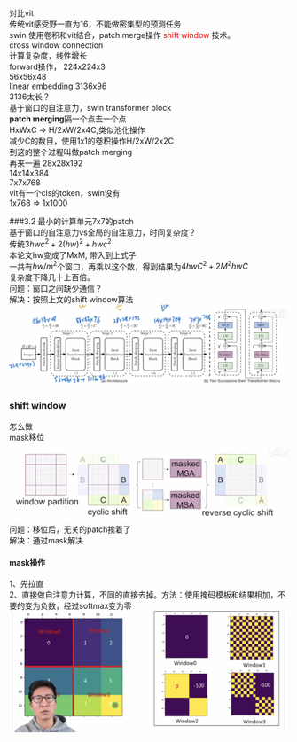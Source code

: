 对比vit<br/>
传统vit感受野一直为16，不能做密集型的预测任务<br/>
swin 使用卷积和vit结合，patch merge操作  <font color='red'>shift window </font>技术。<br/>
cross window connection<br/>
计算复杂度，线性增长<br/>
forward操作，
224x224x3<br/>
56x56x48<br/>
linear embedding 3136x96<br/>
3136太长？<br/>
基于窗口的自注意力，swin transformer block<br/>
**patch merging**隔一个点去一个点<br/>
HxWxC => H/2xW/2x4C,类似池化操作<br/>
减少C的数目，使用1x1的卷积操作H/2xW/2x2C<br/>
到这的整个过程叫做patch merging<br/>
再来一遍 28x28x192<br/>
14x14x384<br/>
7x7x768<br/>
vit有一个cls的token，swin没有<br/>
1x768 => 1x1000<br/>


###3.2
最小的计算单元7x7的patch<br/>
基于窗口的自注意力vs全局的自注意力，时间复杂度？<br/>
传统$3hwc^2 + 2(hw)^2 + hwc^2$<br/>
本论文hw变成了MxM, 带入到上式子<br/>
一共有$hw/m^2$个窗口，再乘以这个数，得到结果为$4hwC^2 + 2M^2hwC$<br/>
复杂度下降几十上百倍。<br/>
问题：窗口之间缺少通信？<br/>
解决：按照上文的shift window算法<br/>
![图片](./swin总体.png)
### shift window
怎么做<br/> 
mask移位<br/>
![图片](./Mask移位.png)
问题：移位后，无关的patch挨着了<br/>
解决：通过mask解决<br/>
#### mask操作
1、先拉直<br/>
2、直接做自注意力计算，不同的直接去掉。方法：使用掩码模板和结果相加，不要的变为负数，经过softmax变为零<br/>
![图片](./掩码mask.png)
